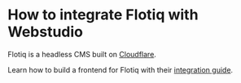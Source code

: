 # How to integrate Flotiq with Webstudio

Flotiq is a headless CMS built on [Cloudflare](https://workers.cloudflare.com/built-with/projects/Flotiq).

Learn how to build a frontend for Flotiq with their [integration guide](https://flotiq.com/docs/Deep-Dives/webstudio/).
